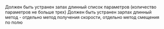 Должен быть устранен запах длинный список параметров (количество параметров не больше трех)
Должен быть устранен зарпах длинный метод - отдельно метод получения скорости, отдельно метод смещения по полю